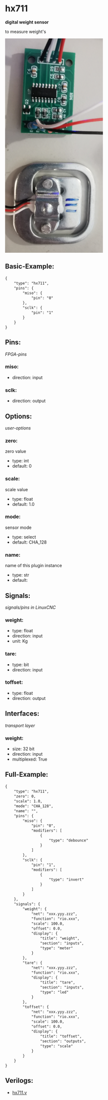 # hx711
**digital weight sensor**

to measure weight's


![image.png](image.png)

## Basic-Example:
```
{
    "type": "hx711",
    "pins": {
        "miso": {
            "pin": "0"
        },
        "sclk": {
            "pin": "1"
        }
    }
}
```

## Pins:
*FPGA-pins*
### miso:

 * direction: input

### sclk:

 * direction: output


## Options:
*user-options*
### zero:
zero value

 * type: int
 * default: 0

### scale:
scale value

 * type: float
 * default: 1.0

### mode:
sensor mode

 * type: select
 * default: CHA_128

### name:
name of this plugin instance

 * type: str
 * default: 


## Signals:
*signals/pins in LinuxCNC*
### weight:

 * type: float
 * direction: input
 * unit: Kg

### tare:

 * type: bit
 * direction: input

### toffset:

 * type: float
 * direction: output


## Interfaces:
*transport layer*
### weight:

 * size: 32 bit
 * direction: input
 * multiplexed: True


## Full-Example:
```
{
    "type": "hx711",
    "zero": 0,
    "scale": 1.0,
    "mode": "CHA_128",
    "name": "",
    "pins": {
        "miso": {
            "pin": "0",
            "modifiers": [
                {
                    "type": "debounce"
                }
            ]
        },
        "sclk": {
            "pin": "1",
            "modifiers": [
                {
                    "type": "invert"
                }
            ]
        }
    },
    "signals": {
        "weight": {
            "net": "xxx.yyy.zzz",
            "function": "rio.xxx",
            "scale": 100.0,
            "offset": 0.0,
            "display": {
                "title": "weight",
                "section": "inputs",
                "type": "meter"
            }
        },
        "tare": {
            "net": "xxx.yyy.zzz",
            "function": "rio.xxx",
            "display": {
                "title": "tare",
                "section": "inputs",
                "type": "led"
            }
        },
        "toffset": {
            "net": "xxx.yyy.zzz",
            "function": "rio.xxx",
            "scale": 100.0,
            "offset": 0.0,
            "display": {
                "title": "toffset",
                "section": "outputs",
                "type": "scale"
            }
        }
    }
}
```

## Verilogs:
 * [hx711.v](hx711.v)

